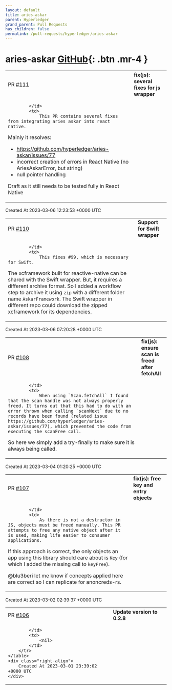 ```yaml
---
layout: default
title: aries-askar
parent: Hyperledger
grand_parent: Pull Requests
has_children: false
permalink: /pull-requests/hyperledger/aries-askar
---
```


# aries-askar <span class="fs-3 right-align">[GitHub](https://github.com/hyperledger/aries-askar){: .btn .mr-4 }</span>


<div>
    <table>
        <tr>
            <td>
                PR <a href="https://github.com/hyperledger/aries-askar/pull/111" class=".btn">#111</a>
            </td>
            <td>
                <b>
                    fix(js): several fixes for js wrapper
                </b>
            </td>
        </tr>
        <tr>
            <td>
                
            </td>
            <td>
                This PR contains several fixes from integrating aries askar into react native. 

Mainly it resolves:
- https://github.com/hyperledger/aries-askar/issues/77
- incorrect creation of errors in React Native (no AriesAskarError, but string)
- null pointer handling

Draft as it still needs to be tested fully in React Native
            </td>
        </tr>
    </table>
    <div class="right-align">
        Created At 2023-03-06 12:23:53 +0000 UTC
    </div>
</div>

<div>
    <table>
        <tr>
            <td>
                PR <a href="https://github.com/hyperledger/aries-askar/pull/110" class=".btn">#110</a>
            </td>
            <td>
                <b>
                    Support for Swift wrapper
                </b>
            </td>
        </tr>
        <tr>
            <td>
                
            </td>
            <td>
                This fixes #99, which is necessary for Swift.

The xcframework built for reactive-native can be shared with the Swift wrapper. But, it requires a different archive format. So I added a workflow step to archive it using `zip` with a different folder name `AskarFramework`.
The Swift wrapper in different repo could download the zipped xcframework for its dependencies.
            </td>
        </tr>
    </table>
    <div class="right-align">
        Created At 2023-03-06 07:20:28 +0000 UTC
    </div>
</div>

<div>
    <table>
        <tr>
            <td>
                PR <a href="https://github.com/hyperledger/aries-askar/pull/108" class=".btn">#108</a>
            </td>
            <td>
                <b>
                    fix(js): ensure scan is freed after fetchAll
                </b>
            </td>
        </tr>
        <tr>
            <td>
                
            </td>
            <td>
                When using `Scan.fetchAll` I found that the scan handle was not always properly freed. It turns out that this had to do with an error thrown when calling `scanNext` due to no records have been found (related issue https://github.com/hyperledger/aries-askar/issues/77), which prevented the code from executing the scanFree call.

So here we simply add a try-finally to make sure it is always being called.
            </td>
        </tr>
    </table>
    <div class="right-align">
        Created At 2023-03-04 01:20:25 +0000 UTC
    </div>
</div>

<div>
    <table>
        <tr>
            <td>
                PR <a href="https://github.com/hyperledger/aries-askar/pull/107" class=".btn">#107</a>
            </td>
            <td>
                <b>
                    fix(js): free key and entry objects
                </b>
            </td>
        </tr>
        <tr>
            <td>
                
            </td>
            <td>
                As there is not a destructor in JS, objects must be freed manually. This PR attempts to free any native object after it is used, making life easier to consumer applications. 

If this approach is correct, the only objects an app using this library should care about is `Key` (for which I added the missing call to `keyFree`).

@blu3beri let me know if concepts applied here are correct so I can replicate for anoncreds-rs.
            </td>
        </tr>
    </table>
    <div class="right-align">
        Created At 2023-03-02 02:39:37 +0000 UTC
    </div>
</div>

<div>
    <table>
        <tr>
            <td>
                PR <a href="https://github.com/hyperledger/aries-askar/pull/106" class=".btn">#106</a>
            </td>
            <td>
                <b>
                    Update version to 0.2.8
                </b>
            </td>
        </tr>
        <tr>
            <td>
                
            </td>
            <td>
                <nil>
            </td>
        </tr>
    </table>
    <div class="right-align">
        Created At 2023-03-01 23:39:02 +0000 UTC
    </div>
</div>

